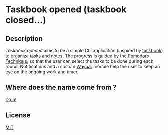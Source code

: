 # Taskbook opened (taskbook closed...)

## Description
_Taskbook opened_ aims to be a simple CLI application (inspired by [taskbook](https://github.com/klaussinani/taskbook)) to organize tasks and notes. The progress is guided by the [Pomodoro Technique](https://en.wikipedia.org/wiki/Pomodoro_Technique), so that the user can select the tasks to be done during each round. Notifications and a custom [Waybar](https://github.com/Alexays/Waybar) module help the user to keep an eye on the ongoing work and timer.

## Where does the name come from ?
[D'oh!](https://www.youtube.com/watch?v=tIm3sbNu9UM)

## License
[MIT](https://github.com/danielementary/taskbook-opened/blob/main/LICENSE)
